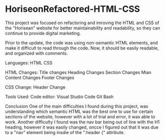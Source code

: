 # HoriseonRefactored-HTML-CSS

This project was focused on refactoring and imroving the HTML and CSS of the "Horisean" website for better maintainability and readability, so they can continue to provide digital marketing. 

Prior to the update, the code was using non-semantic HTML elements, and make it difficult to read through the code. Now, it should be easily readable, and organized with comments.

Languages:
HTML
CSS


HTML Changes:
Title changes
Heading Changes
Section Changes 
Mian Content Changes
Footer Changes

CSS Change:
Header Change


Tools Used:
Code editor: Visual Studio Code
Git Bash


Conclusion
One of the main difficulties I found during this project, was understanding which semantic HTML was the best one to use for certain sections of the website, however with a lot of trial and error, it was able to work. Another difficulty I found was the nav bar being out of line with the H1 heading, however it was easily changed, oncce I figured out that it was due to a "nav" element being insdie of the ".header {" attribute. 
